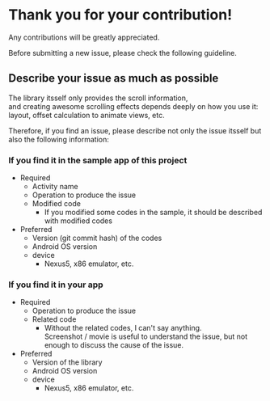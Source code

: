 # Thank you for your contribution!  

Any contributions will be greatly appreciated.

Before submitting a new issue, please check the following guideline.

## Describe your issue as much as possible

The library itsself only provides the scroll information,  
and creating awesome scrolling effects depends deeply on how you use it: layout, offset calculation to animate views, etc.

Therefore, if you find an issue, please describe not only the issue itsself but also the following information:

### If you find it in the sample app of this project

* Required
    * Activity name
    * Operation to produce the issue
    * Modified code
        * If you modified some codes in the sample, it should be described with modified codes
* Preferred
    * Version (git commit hash) of the codes
    * Android OS version
    * device
        * Nexus5, x86 emulator, etc.

### If you find it in your app

* Required
    * Operation to produce the issue
    * Related code
        * Without the related codes, I can't say anything.  
          Screenshot / movie is useful to understand the issue,
          but not enough to discuss the cause of the issue.
* Preferred
    * Version of the library
    * Android OS version
    * device
        * Nexus5, x86 emulator, etc.
